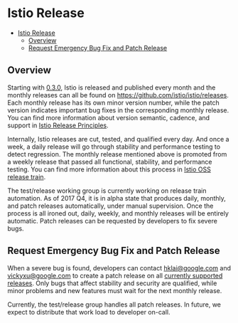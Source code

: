 # Istio Release

- [Istio Release](#istio-release)
  * [Overview](#overview)
  * [Request Emergency Bug Fix and Patch Release](#request-emergency-bug-fix-and-patch-release) 

## Overview

Starting with [0.3.0](https://github.com/istio/istio/releases/tag/0.3.0), Istio is released and published every month and the
monthly releases can all be found on https://github.com/istio/istio/releases. Each monthly release has its own minor version
number, while the patch version indicates important bug fixes in the corresponding monthly release. You can find more
information about version semantic, cadence, and support in [Istio Release Principles](https://goo.gl/dcSBxF).

Internally, Istio releases are cut, tested, and qualified every day. And once a week, a daily release will go through
stability and performance testing to detect regression. The monthly release mentioned above is promoted from a weekly release
that passed all functional, stability, and performance testing. You can find more information about this process in
[Istio OSS release train](https://goo.gl/6V1SHm).

The test/release working group is currently working on release train automation. As of 2017 Q4, it is in alpha state that
produces daily, monthly, and patch releases automatically, under manual supervision. Once the process is all ironed out, 
daily, weekly, and monthly releases will be entirely automatic. Patch releases can be requested by developers to fix severe
bugs.

## Request Emergency Bug Fix and Patch Release

When a severe bug is found, developers can contact hklai@google.com and vickyxu@google.com to create a patch release on all
[currently supported releases](https://docs.google.com/document/d/1scC_f7nObwBut_xxE6lUfvcHBybmttUsJDMwXD3gcO4/edit#heading=h.b56ea7aggz9t). Only bugs that
affect stability and security are qualified, while minor problems and new features must wait for the next monthly release.

Currently, the test/release group handles all patch releases. In future, we expect to distribute that work load to developer
on-call.
